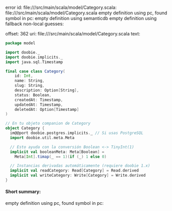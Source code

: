 error id: file://<WORKSPACE>/src/main/scala/model/Category.scala:
file://<WORKSPACE>/src/main/scala/model/Category.scala
empty definition using pc, found symbol in pc: 
empty definition using semanticdb
empty definition using fallback
non-local guesses:

offset: 362
uri: file://<WORKSPACE>/src/main/scala/model/Category.scala
text:
```scala
package model

import doobie._
import doobie.implicits._
import java.sql.Timestamp

final case class Category(
    id: Int,
    name: String,
    slug: String,
    description: Option[String],
    status: Boolean,
    createdAt: Timestamp,
    updatedAt: Timestamp,
    deletedAt: Option[Timestamp]
)

// En tu objeto companion de Category
object Category {
  im@@port doobie.postgres.implicits._ // Si usas PostgreSQL
  import doobie.util.meta.Meta

  // Esto ayuda con la conversión Boolean <-> TinyInt(1)
  implicit val booleanMeta: Meta[Boolean] = 
    Meta[Int].timap(_ == 1)(if (_) 1 else 0)

  // Instancias derivadas automáticamente (requiere doobie 1.x)
  implicit val readCategory: Read[Category] = Read.derived
  implicit val writeCategory: Write[Category] = Write.derived
}
```


#### Short summary: 

empty definition using pc, found symbol in pc: 